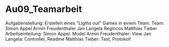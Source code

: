 # Au09_Teamarbeit
Aufgabenstellung:
  Erstellen eines "Ligths out" Games in einem Team.
Team:
  Simon Appel
  Armin Freudenthaler
  Jan Langela Regincos
  Matthias Tieber
Arbeitseinteilung:
  Simon Appel: Model
  Armin Freudenthaler: View
  Jan Langela: Controller, Readme
  Matthias Tieber: Test, Protokoll
